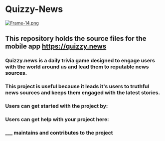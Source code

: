# Quizzy-News
[![Frame-14.png](https://i.postimg.cc/y8VmVWHP/Frame-14.png)](https://postimg.cc/9rnRbmzR)
## This repository holds the source files for the mobile app https://quizzy.news
### Quizzy.news is a daily trivia game designed to engage users with the world around us and lead them to reputable news sources.
### This project is useful because it leads it's users to truthful news sources and keeps them engaged with the latest stories.
### Users can get started with the project by:
### Users can get help with your project here:
### ___ maintains and contributes to the project
